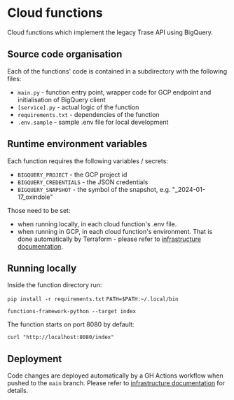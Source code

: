 # Cloud functions
Cloud functions which implement the legacy Trase API using BigQuery.

## Source code organisation

Each of the functions' code is contained in a subdirectory with the following files:
- `main.py` - function entry point, wrapper code for GCP endpoint and initialisation of BigQuery client
- `[service].py` - actual logic of the function
- `requirements.txt` - dependencies of the function
- `.env.sample` - sample .env file for local development 

## Runtime environment variables

Each function requires the following variables / secrets:
- `BIGQUERY_PROJECT` - the GCP project id
- `BIGQUERY_CREDENTIALS` - the JSON credentials
- `BIGQUERY_SNAPSHOT` - the symbol of the snapshot, e.g. "_2024-01-17_oxindole"

Those need to be set:
- when running locally, in each cloud function's .env file.
- when running in GCP, in each cloud function's environment. That is done automatically by Terraform - please refer to [infrastructure documentation](../infrastructure/README.md).

## Running locally

Inside the function directory run:

`pip install -r requirements.txt`
`PATH=$PATH:~/.local/bin`

`functions-framework-python --target index`

The function starts on port 8080 by default:

`curl "http://localhost:8080/index"`

## Deployment

Code changes are deployed automatically by a GH Actions workflow when pushed to the `main` branch. Please refer to [infrastructure documentation](../infrastructure/README.md) for details.